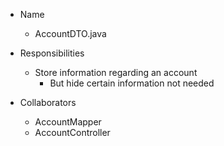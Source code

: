 * Name
    * AccountDTO.java

* Responsibilities
    * Store information regarding an account
      * But hide certain information not needed

* Collaborators
    * AccountMapper
    * AccountController